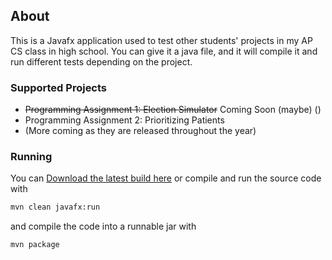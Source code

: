 ## About
This is a Javafx application used to test other students' projects in my AP CS class in high school. You can give it a java file, and it will compile it and run different tests depending on the project.
### Supported Projects
- ~~Programming Assignment 1: Election Simulator~~ Coming Soon (maybe) ()
- Programming Assignment 2: Prioritizing Patients
- (More coming as they are released throughout the year)
### Running
You can [Download the latest build here](https://github.com/1withspaghetti/APCS_Project_Tester/releases) or compile and run the source code with 
```bash
mvn clean javafx:run
```
and compile the code into a runnable jar with
```bash
mvn package
```

